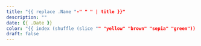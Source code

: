 ```yaml
---
title: "{{ replace .Name "-" " " | title }}"
description: ""
date: {{ .Date }}
color: "{{ index (shuffle (slice "" "yellow" "brown" "sepia" "green")) 0 }}"
draft: false
---
```

